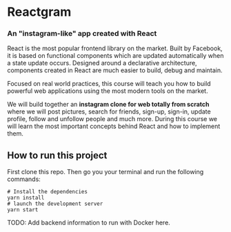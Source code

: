 # Reactgram

### An "instagram-like" app created with React

React is the most popular frontend library on the market. Built by Facebook, it is based on functional components which are updated automatically when a state update occurs. Designed around a declarative architecture, components created in React are much easier to build, debug and maintain.

Focused on real world practices, this course will teach you how to build powerful web applications using the most modern tools on the market.

We will build together an **instagram clone for web totally from scratch** where we will post pictures, search for friends, sign-up, sign-in, update profile, follow and unfollow people and much more. During this course we will learn the most important concepts behind React and how to implement them.

## How to run this project

First clone this repo. Then go you your terminal and run the following commands:

```shell
# Install the dependencies
yarn install
# launch the development server
yarn start
```

TODO: Add backend information to run with Docker here.
